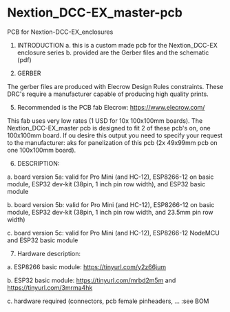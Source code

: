 # Nextion_DCC-EX_master-pcb
PCB for Nextion-DCC-EX_enclosures

1. INTRODUCTION
  a. this is a custom made pcb for the Nextion_DCC-EX enclosure series
  b. provided are the Gerber files and the schematic (pdf)

2. GERBER

The gerber files are produced with Elecrow Design Rules constraints. These DRC's require a manufacturer capable of producing high quality prints.

5. Recommended is the PCB fab Elecrow: https://www.elecrow.com/

  This fab uses very low rates (1 USD for 10x 100x100mm boards). The Nextion_DCC-EX_master pcb is designed to fit 2 of these pcb's on, one 100x100mm board.
  If ou desire this output you need to specify your request to the manufacturer: aks for panelization of this pcb (2x 49x99mm pcb on one 100x100mm board).

6. DESCRIPTION:

  a. board version 5a: valid for Pro Mini (and HC-12), ESP8266-12 on basic module, ESP32 dev-kit (38pin, 1 inch pin row width), and ESP32 basic module
  
  b. board version 5b: valid for Pro Mini (and HC-12), ESP8266-12 on basic module, ESP32 dev-kit (38pin, 1 inch pin row width, and 23.5mm pin row width)
  
  c. board version 5c: valid for Pro Mini (and HC-12), ESP8266-12 NodeMCU and ESP32 basic module

7. Hardware description:

  a. ESP8266 basic module: https://tinyurl.com/y2z66jum
  
  b. ESP32 basic module: https://tinyurl.com/mrbd2m5m and https://tinyurl.com/3mrma4hk
  
  c. hardware required (connectors, pcb female pinheaders, ... :see BOM
